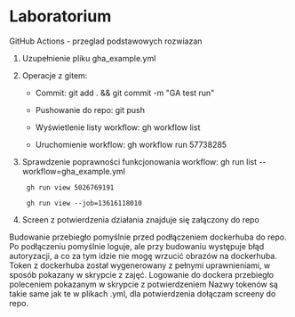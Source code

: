 # Laboratorium

GitHub Actions - przeglad podstawowych rozwiazan

1. Uzupełnienie pliku gha_example.yml

2. Operacje z gitem: 
    - Commit: 
        git add . && git commit -m "GA test run"

    - Pushowanie do repo:
        git push

    - Wyświetlenie listy workflow:
        gh workflow list
    
    - Uruchomienie workflow:
        gh workflow run 57738285

3. Sprawdzenie poprawności funkcjonowania workflow:
        gh run list --workflow=gha_example.yml

        gh run view 5026769191

        gh run view --job=13616118010

4. Screen z potwierdzenia działania znajduje się załączony do repo

Budowanie przebiegło pomyślnie przed podłączeniem dockerhuba do repo.
Po podłączeniu pomyślnie loguje, ale przy budowaniu występuje błąd autoryzacji, a co za tym idzie nie mogę wrzucić obrazów na dockerhuba.
Token z dockerhuba został wygenerowany z pełnymi uprawnieniami, w sposób pokazany w skrypcie z zajęć.
Logowanie do dockera przebiegło poleceniem pokazanym w skrypcie z potwierdzeniem 
Nazwy tokenów są takie same jak te w plikach .yml, dla potwierdzenia dołączam screeny do repo.  